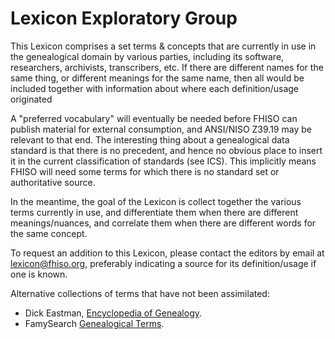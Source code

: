 Lexicon Exploratory Group
=========================

This Lexicon comprises a set terms & concepts that are currently in use in the genealogical domain by various parties, including its software, researchers, archivists, transcribers, etc. If there are different names for the same thing, or different meanings for the same name, then all would be included together with information about where each definition/usage originated

A "preferred vocabulary" will eventually be needed before FHISO can publish material for external consumption, and ANSI/NISO Z39.19 may be relevant to that end. The interesting thing about a genealogical data standard is that there is no precedent, and hence no obvious place to insert it in the current classification of standards (see ICS). This implicitly means FHISO will need some terms for which there is no standard set or authoritative source.

In the meantime, the goal of the Lexicon is collect together the various terms currently in use, and differentiate them when there are different meanings/nuances, and correlate them when there are different words for the same concept.

To request an addition to this Lexicon, please contact the editors by email at <lexicon@fhiso.org>, preferably indicating a source for its definition/usage if one is known.

Alternative collections of terms that have not been assimilated:
 * Dick Eastman, [Encyclopedia of Genealogy](http://www.eogen.com/_Index).
 * FamySearch [Genealogical Terms](https://familysearch.org/learn/wiki/en/Genealogical_Terms).
